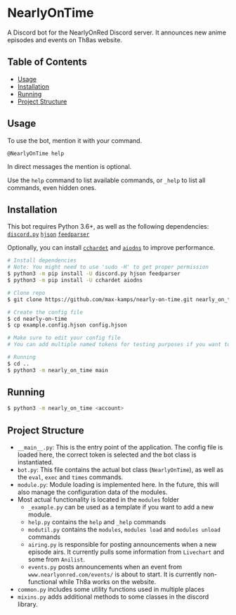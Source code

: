 # NearlyOnTime

A Discord bot for the NearlyOnRed Discord server.
It announces new anime episodes and events on Th8as website.

## Table of Contents
- [Usage](#usage)
- [Installation](#installation)
- [Running](#running)
- [Project Structure](#project-structure)

## Usage
To use the bot, mention it with your command.

```@NearlyOnTime help```

In direct messages the mention is optional.

Use the `help` command to list available commands, or `_help` to list all commands, even hidden ones.

## Installation
This bot requires Python 3.6+, as well as the following dependencies:
	[`discord.py`](https://pypi.org/project/discord.py/)
	[`hjson`](https://pypi.org/project/hjson/)
	[`feedparser`](https://pypi.org/project/feedparser/)

Optionally, you can install [`cchardet`](https://pypi.org/project/cchardet/) and [`aiodns`](https://pypi.org/project/aiodns/) to improve performance.
```sh
# Install dependencies
# Note: You might need to use 'sudo -H' to get proper permission
$ python3 -m pip install -U discord.py hjson feedparser
$ python3 -m pip install -U cchardet aiodns

# Clone repo
$ git clone https://github.com/max-kamps/nearly-on-time.git nearly_on_time

# Create the config file
$ cd nearly-on-time
$ cp example.config.hjson config.hjson

# Make sure to edit your config file
# You can add multiple named tokens for testing purposes if you want to

# Running
$ cd ..
$ python3 -m nearly_on_time main
```

## Running
```sh
$ python3 -m nearly_on_time <account>
```

## Project Structure
- `__main__.py`: This is the entry point of the application. The config file is loaded here, the correct token is selected and the bot class is instantiated.
- `bot.py`: This file contains the actual bot class (`NearlyOnTime`), as well as the `eval`, `exec` and `times` commands.
- `module.py`: Module loading is implemented here. In the future, this will also manage the configuration data of the modules.
- Most actual functionality is located in the `modules` folder
    - `_example.py` can be used as a template if you want to add a new module.
    - `help.py` contains the `help` and `_help` commands
    - `modutil.py` contains the `modules`, `modules load` and `modules unload` commands
    - `airing.py` is responsible for posting announcements when a new episode airs. It currently pulls some information from `Livechart` and some from `Anilist`.
    - `events.py` posts announcements when an event from `www.nearlyonred.com/events/` is about to start.
    It is currently non-functional while Th8a works on the website.
- `common.py` includes some utility functions used in multiple places
- `mixins.py` adds additional methods to some classes in the discord library.
